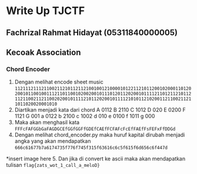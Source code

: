 # Write Up TJCTF 
## Fachrizal Rahmat Hidayat (05311840000005)
## Kecoak Association


### Chord Encoder
1. Dengan melihat encode sheet music `1121112111211002112101121121001001210000101221121011200102000110120200101100100111211011001020020010111012011202001011112110121121011211211002112110020200101111210112020010111121010112102001121100211211011020020001010`
2. Diartikan menjadi kata dari chord
A 0112
B 2110
C 1012
D 020
E 0200
F 1121
G 001
a 0122
b 2100
c 1002
d 010
e 0100
f 1011
g 000
3. Maka akan menghasil kata `FFFcFAFGGbGaFAGDGCEfGGfGGFfGDEfCAEfFCFAFcFcEfFAEfFsFEFxFfDDGd`
4. Dengan melihat chord_encoder.py maka huruf kapital dirubah menjadi angka yang akan mendapatkan `666c61677b7a6174735f776f745f315f63616c6c5f615f6d656c6f447d`

*insert image here
5. Dan jika di convert ke ascii maka akan mendapatkan tulisan 
`flag{zats_wot_1_call_a_meloD}`